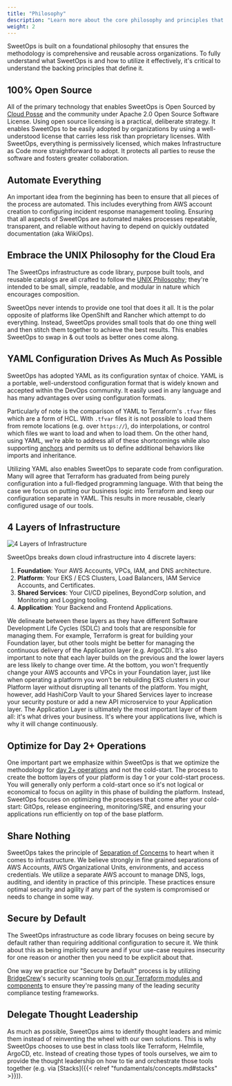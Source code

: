 ```yaml
---
title: "Philosophy"
description: "Learn more about the core philosophy and principles that make up the SweetOps methodology."
weight: 2
---
```


SweetOps is built on a foundational philosophy that ensures the methodology is comprehensive and reusable across organizations. To fully understand what SweetOps is and how to utilize it effectively, it's critical to understand the backing principles that define it.

## 100% Open Source

All of the primary technology that enables SweetOps is Open Sourced by [Cloud Posse](https://cloudposse.com) and the community under Apache 2.0 Open Source Software License. Using open source licensing is a practical, deliberate strategy. It enables SweetOps to be easily adopted by organizations by using a well-understood license that carries less risk than proprietary licenses. With SweetOps, everything is permissively licensed, which makes Infrastructure as Code more straightforward to adopt. It protects all parties to reuse the software and fosters greater collaboration.

## Automate Everything

An important idea from the beginning has been to ensure that all pieces of the process are automated. This includes everything from AWS account creation to configuring incident response management tooling. Ensuring that all aspects of SweetOps are automated makes processes repeatable, transparent, and reliable without having to depend on quickly outdated documentation (aka WikiOps).

## Embrace the UNIX Philosophy for the Cloud Era

The SweetOps infrastructure as code library, purpose built tools, and reusable catalogs are all crafted to follow the [UNIX Philosophy](https://en.wikipedia.org/wiki/Unix_philosophy); they're intended to be small, simple, readable, and modular in nature which encourages composition.

SweetOps never intends to provide one tool that does it all. It is the polar opposite of platforms like OpenShift and Rancher which attempt to do everything. Instead, SweetOps provides small tools that do one thing well and then stitch them together to achieve the best results. This enables SweetOps to swap in & out tools as better ones come along.

## YAML Configuration Drives As Much As Possible

SweetOps has adopted YAML as its configuration syntax of choice. YAML is a portable, well-understood configuration format that is widely known and accepted within the DevOps community. It easily used in any language and has many advantages over using configuration formats.

Particularly of note is the comparison of YAML to Terraform's `.tfvar` files which are a form of HCL. With `.tfvar` files it is not possible to load them from remote locations (e.g. over `https://`), do interpolations, or control which files we want to load and when to load them. On the other hand, using YAML, we're able to address all of these shortcomings while also supporting [anchors](https://helm.sh/docs/chart_template_guide/yaml_techniques/#yaml-anchors) and permits us to define additional behaviors like imports and inheritance.

Utilizing YAML also enables SweetOps to separate code from configuration. Many will agree that Terraform has graduated from being purely configuration into a full-fledged programming language. With that being the case we focus on putting our business logic into Terraform and keep our configuration separate in YAML. This results in more reusable, clearly configured usage of our tools.

## 4 Layers of Infrastructure
![4 Layers of Infrastructure](https://lucid.app/publicSegments/view/dc705e05-cf3e-4e03-9029-acd8c4b4812f/image.png)

SweetOps breaks down cloud infrastructure into 4 discrete layers:

1. **Foundation**: Your AWS Accounts, VPCs, IAM, and DNS architecture.
1. **Platform**: Your EKS / ECS Clusters, Load Balancers, IAM Service Accounts, and Certificates.
1. **Shared Services**: Your CI/CD pipelines, BeyondCorp solution, and Monitoring and Logging tooling.
1. **Application**: Your Backend and Frontend Applications.

We delineate between these layers as they have different Software Development Life Cycles (SDLC) and tools that are responsible for managing them. For example, Terraform is great for building your Foundation layer, but other tools might be better for managing the continuous delivery of the Application layer (e.g. ArgoCD). It's also important to note that each layer builds on the previous and the lower layers are less likely to change over time. At the bottom, you won't frequently change your AWS accounts and VPCs in your Foundation layer, just like when operating a platform you won't be rebuilding EKS clusters in your Platform layer without disrupting all tenants of the platform. You might, however, add HashiCorp Vault to your Shared Services layer to increase your security posture or add a new API microservice to your Application layer. The Application Layer is ultimately the most important layer of them all: it's what drives your business. It's where your applications live, which is why it will change continuously.

## Optimize for Day 2+ Operations

One important part we emphasize within SweetOps is that we optimize the methodology for [day 2+ operations](https://dzone.com/articles/defining-day-2-operations) and not the cold-start. The process to create the bottom layers of your platform is day 1 or your cold-start process. You will generally only perform a cold-start once so it's not logical or economical to focus on agility in this phase of building the platform. Instead, SweetOps focuses on optimizing the processes that come after your cold-start: GitOps, release engineering, monitoring/SRE, and ensuring your applications run efficiently on top of the base platform.

## Share Nothing

SweetOps takes the principle of [Separation of Concerns](https://en.wikipedia.org/wiki/Separation_of_concerns) to heart when it comes to infrastructure. We believe strongly in fine grained separations of AWS Accounts, AWS Organizational Units, environments, and access credentials. We utilize a separate AWS account to manage DNS, logs, auditing, and identity in practice of this principle. These practices ensure optimal security and agility if any part of the system is compromised or needs to
change in some way.

## Secure by Default

The SweetOps infrastructure as code library focuses on being secure by default rather than requiring additional configuration to secure it. We think about this as being implicitly secure and if your use-case requires insecurity for one reason or another then you need to be explicit about that.

One way we practice our "Secure by Default" process is by utilizing [BridgeCrew](https://bridgecrew.io/)'s security scanning tools [on our Terraform modules and components](https://github.com/Cloudposse/terraform-aws-vpc#security--compliance-) to ensure they're passing many of the leading security compliance testing frameworks.

## Delegate Thought Leadership

As much as possible, SweetOps aims to identify thought leaders and mimic them instead of reinventing the wheel with our own solutions. This is why SweetOps chooses to use best in class tools like Terraform, Helmfile, ArgoCD, etc. Instead of creating those types of tools ourselves, we aim to provide the thought leadership on how to tie and orchestrate those tools together (e.g. via [Stacks]({{< relref "fundamentals/concepts.md#stacks" >}})).
